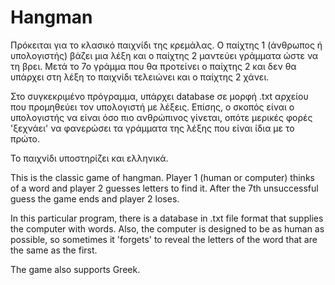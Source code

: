 # Hangman

Πρόκειται για το κλασικό παιχνίδι της κρεμάλας. Ο παίχτης 1 (άνθρωπος ή υπολογιστής) βάζει μια λέξη και ο παίχτης 2 μαντεύει γράμματα ώστε να τη βρει. Μετά το 7ο γράμμα που θα προτείνει ο παίχτης 2 και δεν θα υπάρχει στη λέξη το παιχνίδι τελειώνει και ο παίχτης 2 χάνει.

Στο συγκεκριμένο πρόγραμμα, υπάρχει database σε μορφή .txt αρχείου που προμηθεύει τον υπολογιστή με λέξεις. Επίσης, ο σκοπός είναι ο υπολογιστής να είναι όσο πιο ανθρώπινος γίνεται, οπότε μερικές φορές 'ξεχνάει' να φανερώσει τα γράμματα της λέξης που είναι ίδια με το πρώτο.

Το παιχνίδι υποστηρίζει και ελληνικά.

This is the classic game of hangman. Player 1 (human or computer) thinks of a word and player 2 guesses letters to find it. After the 7th unsuccessful guess the game ends and player 2 loses.

In this particular program, there is a database in .txt file format that supplies the computer with words. Also, the computer is designed to be as human as possible, so sometimes it 'forgets' to reveal the letters of the word that are the same as the first.

The game also supports Greek.
